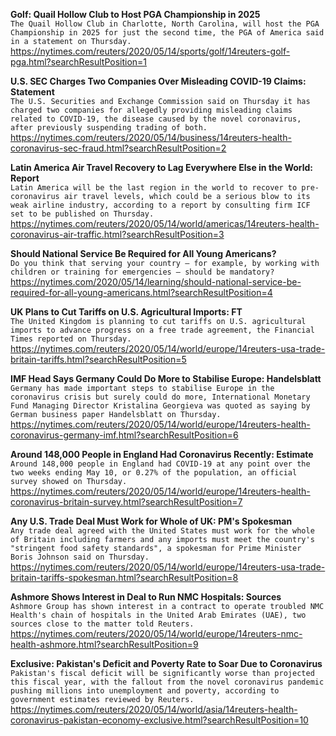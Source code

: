 **Golf: Quail Hollow Club to Host PGA Championship in 2025**\
`The Quail Hollow Club in Charlotte, North Carolina, will host the PGA Championship in 2025 for just the second time, the PGA of America said in a statement on Thursday.`\
https://nytimes.com/reuters/2020/05/14/sports/golf/14reuters-golf-pga.html?searchResultPosition=1

**U.S. SEC Charges Two Companies Over Misleading COVID-19 Claims: Statement**\
`The U.S. Securities and Exchange Commission said on Thursday it has charged two companies for allegedly providing misleading claims related to COVID-19, the disease caused by the novel coronavirus, after previously suspending trading of both.`\
https://nytimes.com/reuters/2020/05/14/business/14reuters-health-coronavirus-sec-fraud.html?searchResultPosition=2

**Latin America Air Travel Recovery to Lag Everywhere Else in the World: Report**\
`Latin America will be the last region in the world to recover to pre-coronavirus air travel levels, which could be a serious blow to its weak airline industry, according to a report by consulting firm ICF set to be published on Thursday. `\
https://nytimes.com/reuters/2020/05/14/world/americas/14reuters-health-coronavirus-air-traffic.html?searchResultPosition=3

**Should National Service Be Required for All Young Americans?**\
`Do you think that serving your country — for example, by working with children or training for emergencies — should be mandatory?`\
https://nytimes.com/2020/05/14/learning/should-national-service-be-required-for-all-young-americans.html?searchResultPosition=4

**UK Plans to Cut Tariffs on U.S. Agricultural Imports: FT**\
`The United Kingdom is planning to cut tariffs on U.S. agricultural imports to advance progress on a free trade agreement, the Financial Times reported on Thursday. `\
https://nytimes.com/reuters/2020/05/14/world/europe/14reuters-usa-trade-britain-tariffs.html?searchResultPosition=5

**IMF Head Says Germany Could Do More to Stabilise Europe: Handelsblatt**\
`Germany has made important steps to stabilise Europe in the coronavirus crisis but surely could do more, International Monetary Fund Managing Director Kristalina Georgieva was quoted as saying by German business paper Handelsblatt on Thursday.`\
https://nytimes.com/reuters/2020/05/14/world/europe/14reuters-health-coronavirus-germany-imf.html?searchResultPosition=6

**Around 148,000 People in England Had Coronavirus Recently: Estimate**\
`Around 148,000 people in England had COVID-19 at any point over the two weeks ending May 10, or 0.27% of the population, an official survey showed on Thursday.`\
https://nytimes.com/reuters/2020/05/14/world/europe/14reuters-health-coronavirus-britain-survey.html?searchResultPosition=7

**Any U.S. Trade Deal Must Work for Whole of UK: PM's Spokesman**\
`Any trade deal agreed with the United States must work for the whole of Britain including farmers and any imports must meet the country's "stringent food safety standards", a spokesman for Prime Minister Boris Johnson said on Thursday.`\
https://nytimes.com/reuters/2020/05/14/world/europe/14reuters-usa-trade-britain-tariffs-spokesman.html?searchResultPosition=8

**Ashmore Shows Interest in Deal to Run NMC Hospitals: Sources**\
`Ashmore Group has shown interest in a contract to operate troubled NMC Health's chain of hospitals in the United Arab Emirates (UAE), two sources close to the matter told Reuters.`\
https://nytimes.com/reuters/2020/05/14/world/europe/14reuters-nmc-health-ashmore.html?searchResultPosition=9

**Exclusive: Pakistan's Deficit and Poverty Rate to Soar Due to Coronavirus**\
`Pakistan's fiscal deficit will be significantly worse than projected this fiscal year, with the fallout from the novel coronavirus pandemic pushing millions into unemployment and poverty, according to government estimates reviewed by Reuters.`\
https://nytimes.com/reuters/2020/05/14/world/asia/14reuters-health-coronavirus-pakistan-economy-exclusive.html?searchResultPosition=10

